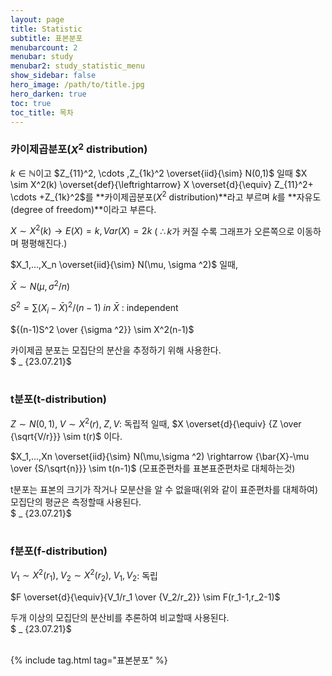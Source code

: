 ```yaml
---
layout: page
title: Statistic
subtitle: 표본분포
menubarcount: 2
menubar: study
menubar2: study_statistic_menu
show_sidebar: false
hero_image: /path/to/title.jpg
hero_darken: true
toc: true
toc_title: 목차
---
```


### **카이제곱분포($X^2$ distribution)**

$k \in \mathbb{N}$이고 $Z_{11}^2, \cdots ,Z_{1k}^2 \overset{iid}{\sim} N(0,1)$ 일때 $X \sim X^2(k) \overset{def}{\leftrightarrow} X \overset{d}{\equiv} Z_{11}^2+ \cdots +Z_{1k}^2$를 **카이제곱분포($X^2$ distribution)**라고 부르며 $k$를 **자유도(degree of freedom)**이라고 부른다.

$X \sim X^2(k) \rightarrow E(X) =k, Var(X)=2k$  ( $\therefore k$가 커질 수록 그래프가 오른쪽으로 이동하며 평평해진다.)

$X_1,…,X_n \overset{iid}{\sim} N(\mu, \sigma ^2)$ 일때,

$\bar{X} \sim N(\mu, \sigma ^2 / n)$

$S^2=\sum(X_i-\bar{X})^2/(n-1)$ $in$ $\bar{X}$ : independent

${(n-1)S^2 \over {\sigma ^2}} \sim X^2(n-1)$

카이제곱 분포는 모집단의 분산을 추정하기 위해 사용한다.  
$ _ {23.07.21}$<br/><br/>

### **t분포(t-distribution)**

$Z \sim N(0,1), \; V \sim X^2(r), \; Z,V$: 독립적 일때, $X \overset{d}{\equiv} {Z \over {\sqrt{V/r}}} \sim t(r)$ 이다.

$X_1,…,Xn \overset{iid}{\sim} N(\mu,\sigma ^2) \rightarrow {\bar{X}-\mu \over {S/\sqrt{n}}} \sim t(n-1)$ (모표준편차를 표본표준편차로 대체하는것)

t분포는 표본의 크기가 작거나 모분산을 알 수 없을때(위와 같이 표준편차를 대체하여) 모집단의 평균은 측정할때 사용된다.  
$ _ {23.07.21}$<br/><br/>

### **f분포(f-distribution)**

$V_1 \sim X^2(r_1), \; V_2 \sim X^2(r_2), \; V_1,V_2$: 독립

$F \overset{d}{\equiv}{V_1/r_1 \over {V_2/r_2}} \sim F(r_1-1,r_2-1)$

두개 이상의 모집단의 분산비를 추론하여 비교할때 사용된다.  
$ _ {23.07.21}$<br/><br/>

{% include tag.html tag="표본분포" %}